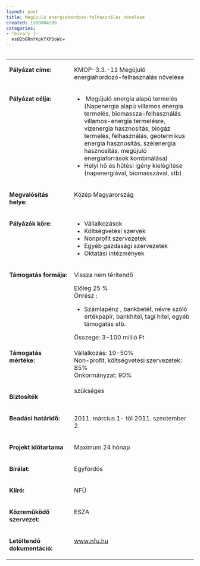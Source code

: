 ```yaml
---
layout: post
title: Megújuló energiahordozó-felhasználás növelése
created: 1300004506
categories:
- !binary |-
  esO2bGRnYXpkYXPDoWc=
---
```

<table align="left" border="0" cellpadding="0" cellspacing="0"><tbody><tr valign="top" align="left"><td valign="top" width="187"><p><strong>Pályázat címe:</strong></p></td><td valign="top" width="428"><p>KMOP-3.3.-11 Megújuló energiahordozó-felhasználás növelése</p></td></tr><tr valign="top" align="left"><td valign="top" width="187"><p><strong>Pályázat célja:</strong></p></td><td valign="top" width="428"><ul><li>&nbsp;Megújuló energia alapú termelés (Napenergia alapú villamos energia termelés, biomassza-felhasználás villamos-energia termelésre, vízenergia hasznosítás, biogáz termelés, felhasználás, geotermikus energia hasznosítás, szélenergia hasznosítás, megújuló energiaforrások kombinálása)</li><li>Helyi hő és hűtési igény kielégítése (napenergiával, biomasszával, stb)</li></ul></td></tr><tr valign="top" align="left"><td valign="top" width="187"><p><strong>Megvalósítás helye:&nbsp;</strong></p></td><td valign="top" width="428"><p>Közép Magyarország</p></td></tr><tr valign="top" align="left"><td valign="top" width="187"><p><strong>Pályázók köre:&nbsp;</strong></p></td><td valign="top" width="428"><ul><li>Vállalkozások</li><li>Költségvetési szervek</li><li>Nonprofit szervezetek</li><li>Egyéb gazdasági szervezetek</li><li>Oktatási intézmények</li></ul></td></tr><tr valign="top" align="left"><td valign="top" width="187"><p><strong>Támogatás formája:</strong></p></td><td valign="top" width="428"><p>Vissza nem térítendő</p><p class="MsoNormal">Előleg 25 %<br>Önrész :</p><ul><li>Számlapénz , bankbetét, névre szóló értékpapír, bankhitel, tagi hitel, egyéb támogatás stb.</li></ul>Összege: 3-100 millió Ft</td></tr><tr valign="top" align="left"><td valign="top" width="187"><p><strong>Támogatás mértéke:</strong></p></td><td valign="top" width="428"><p>Vállalkozás: 10-50%<br>Non-profit, költségvetési szervezetek: 85%<br>Önkormányzat: 90%</p></td></tr><tr valign="top" align="left"><td valign="top" width="187"><p><strong>Biztosíték</strong></p></td><td valign="top" width="428">szükséges</td></tr><tr valign="top" align="left"><td valign="top" width="187"><p><strong>Beadási határidő:</strong></p></td><td valign="top" width="428"><p>2011. március 1- től 2011. szeotember 2.</p></td></tr><tr valign="top" align="left"><td valign="top" width="187"><p><strong>Projekt időtartama</strong></p></td><td valign="top" width="428"><p>Maximum 24 hónap</p></td></tr><tr valign="top" align="left"><td valign="top" width="187"><p><strong>Bírálat:</strong></p></td><td valign="top" width="428"><p>Egyfordós</p></td></tr><tr valign="top" align="left"><td valign="top" width="187"><p><strong>Kiíró:</strong></p></td><td valign="top" width="428"><p>NFÜ</p></td></tr><tr valign="top" align="left"><td valign="top" width="187"><p><strong>Közreműködő szervezet:</strong></p></td><td valign="top" width="428"><p>ESZA</p></td></tr><tr valign="top" align="left"><td valign="top" width="187"><p><strong>Letöltendő dokumentáció:</strong></p></td><td valign="top" width="428"><p><a href="http://www.nfu.hu/">www.nfu.hu</a></p></td></tr></tbody></table>
